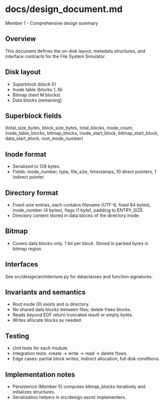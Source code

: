 # docs/design_document.md
Member 1 - Comprehensive design summary

## Overview
This document defines the on-disk layout, metadata structures, and interface contracts for the File System Simulator.

## Disk layout
- Superblock (block 0)
- Inode table (blocks 1..N)
- Bitmap (next M blocks)
- Data blocks (remaining)

## Superblock fields
(total_size_bytes, block_size_bytes, total_blocks, inode_count, inode_table_blocks, bitmap_blocks, inode_start_block, bitmap_start_block, data_start_block, root_inode_number)

## Inode format
- Serialized to 128 bytes.
- Fields: inode_number, type, file_size, timestamps, 10 direct pointers, 1 indirect pointer.

## Directory format
- Fixed-size entries, each contains filename (UTF-8, fixed 64 bytes), inode_number (4 bytes), flags (1 byte), padding to ENTRY_SIZE.
- Directory content stored in data blocks of the directory inode.

## Bitmap
- Covers data blocks only. 1 bit per block. Stored in packed bytes in bitmap region.

## Interfaces
See src/design/architecture.py for dataclasses and function signatures.

## Invariants and semantics
- Root inode (0) exists and is directory.
- No shared data blocks between files; delete frees blocks.
- Reads beyond EOF return truncated result or empty bytes.
- Writes allocate blocks as needed.

## Testing
- Unit tests for each module.
- Integration tests: create -> write -> read -> delete flows.
- Edge cases: partial block writes, indirect allocation, full disk conditions.

## Implementation notes
- Persistence (Member 5) computes bitmap_blocks iteratively and initializes structures.
- Serialization helpers in src/design assist implementers.